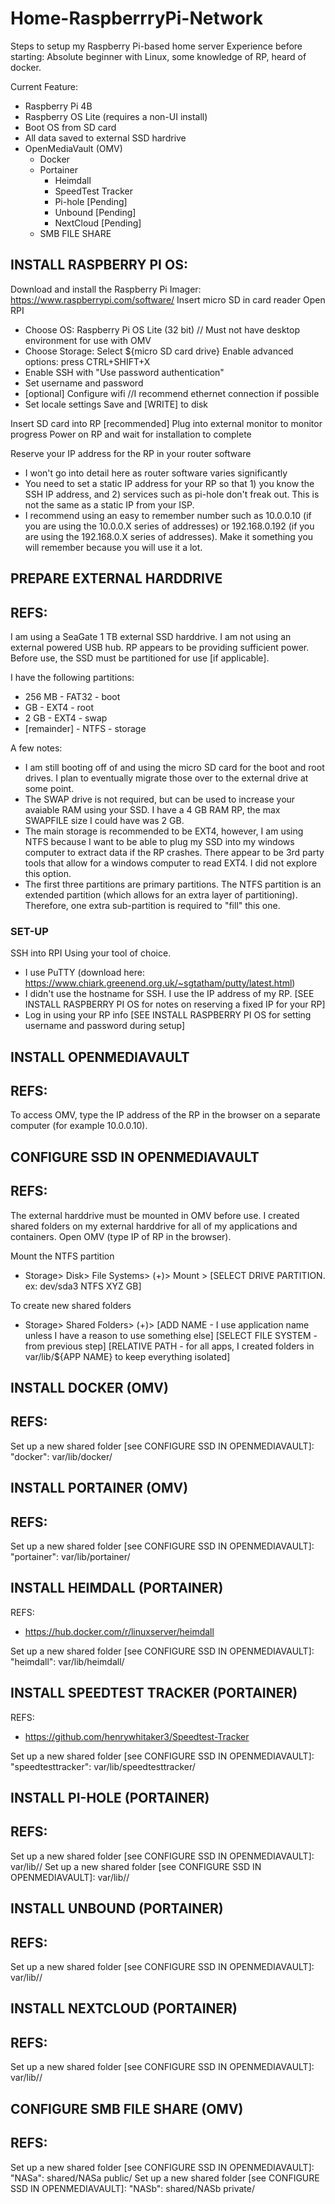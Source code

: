 # Home-RaspberrryPi-Network
Steps to setup my Raspberry Pi-based home server
Experience before starting: Absolute beginner with Linux, some knowledge of RP, heard of docker.

Current Feature:
- Raspberry Pi 4B
- Raspberry OS Lite (requires a non-UI install)
- Boot OS from SD card
- All data saved to external SSD hardrive
- OpenMediaVault (OMV)
  - Docker
  - Portainer
    - Heimdall
    - SpeedTest Tracker
    - Pi-hole [Pending]
    - Unbound [Pending]
    - NextCloud [Pending]
  - SMB FILE SHARE


## INSTALL RASPBERRY PI OS:
Download and install the Raspberry Pi Imager: https://www.raspberrypi.com/software/
Insert micro SD in card reader
Open RPI
- Choose OS: Raspberry Pi OS Lite (32 bit) // Must not have desktop environment for use with OMV
- Choose Storage: Select ${micro SD card drive}
Enable advanced options: press CTRL+SHIFT+X
- Enable SSH with "Use password authentication"
- Set username and password
- [optional] Configure wifi //I recommend ethernet connection if possible
- Set locale settings
Save and [WRITE] to disk

Insert SD card into RP
[recommended] Plug into external monitor to monitor progress
Power on RP and wait for installation to complete

Reserve your IP address for the RP in your router software
- I won't go into detail here as router software varies significantly
- You need to set a static IP address for your RP so that 1) you know the SSH IP address, and 2) services such as pi-hole don't freak out. This is not the same as a static IP from your ISP. 
- I recommend using an easy to remember number such as 10.0.0.10 (if you are using the 10.0.0.X series of addresses) or 192.168.0.192 (if you are using the 192.168.0.X series of addresses). Make it something you will remember because you will use it a lot.

## PREPARE EXTERNAL HARDDRIVE
REFS:
-

I am using a SeaGate 1 TB external SSD harddrive. I am not using an external powered USB hub. RP appears to be providing sufficient power.
Before use, the SSD must be partitioned for use [if applicable].

I have the following partitions:
- 256 MB - FAT32 - boot
-  GB - EXT4 - root
- 2 GB - EXT4 - swap
- [remainder] - NTFS - storage

A few notes:
- I am still booting off of and using the micro SD card for the boot and root drives. I plan to eventually migrate those over to the external drive at some point.
- The SWAP drive is not required, but can be used to increase your avaiable RAM using your SSD. I have a 4 GB RAM RP, the max SWAPFILE size I could have was 2 GB.
- The main storage is recommended to be EXT4, however, I am using NTFS because I want to be able to plug my SSD into my windows computer to extract data if the RP crashes. There appear to be 3rd party tools that allow for a windows computer to read EXT4. I did not explore this option.
- The first three partitions are primary partitions. The NTFS partition is an extended partition (which allows for an extra layer of partitioning). Therefore, one extra sub-partition is required to "fill" this one.

### SET-UP
SSH into RPI Using your tool of choice. 
- I use PuTTY (download here: https://www.chiark.greenend.org.uk/~sgtatham/putty/latest.html)
- I didn't use the hostname for SSH. I use the IP address of my RP. [SEE INSTALL RASPBERRY PI OS for notes on reserving a fixed IP for your RP]
- Log in using your RP info [SEE INSTALL RASPBERRY PI OS for setting username and password during setup]

## INSTALL OPENMEDIAVAULT
REFS:
-

To access OMV, type the IP address of the RP in the browser on a separate computer (for example 10.0.0.10).

## CONFIGURE SSD IN OPENMEDIAVAULT
REFS:
-

The external harddrive must be mounted in OMV before use. I created shared folders on my external harddrive for all of my applications and containers. 
Open OMV (type IP of RP in the browser).

Mount the NTFS partition
- Storage> Disk> File Systems> (+)> Mount > [SELECT DRIVE PARTITION. ex: dev/sda3 NTFS XYZ GB]

To create new shared folders
- Storage> Shared Folders> (+)> [ADD NAME - I use application name unless I have a reason to use something else]
                                [SELECT FILE SYSTEM - from previous step]
                                [RELATIVE PATH - for all apps, I created folders in var/lib/${APP NAME} to keep everything isolated]

## INSTALL DOCKER (OMV)
REFS:
-

Set up a new shared folder [see CONFIGURE SSD IN OPENMEDIAVAULT]: "docker": var/lib/docker/

## INSTALL PORTAINER (OMV)
REFS:
-

Set up a new shared folder [see CONFIGURE SSD IN OPENMEDIAVAULT]: "portainer": var/lib/portainer/

## INSTALL HEIMDALL (PORTAINER)
REFS:
- https://hub.docker.com/r/linuxserver/heimdall


Set up a new shared folder [see CONFIGURE SSD IN OPENMEDIAVAULT]: "heimdall": var/lib/heimdall/

## INSTALL SPEEDTEST TRACKER (PORTAINER)
REFS:
- https://github.com/henrywhitaker3/Speedtest-Tracker


Set up a new shared folder [see CONFIGURE SSD IN OPENMEDIAVAULT]: "speedtesttracker": var/lib/speedtesttracker/

## INSTALL PI-HOLE (PORTAINER)
REFS:
-

Set up a new shared folder [see CONFIGURE SSD IN OPENMEDIAVAULT]: var/lib//
Set up a new shared folder [see CONFIGURE SSD IN OPENMEDIAVAULT]: var/lib//

## INSTALL UNBOUND (PORTAINER)
REFS:
-

Set up a new shared folder [see CONFIGURE SSD IN OPENMEDIAVAULT]: var/lib//

## INSTALL NEXTCLOUD (PORTAINER)
REFS:
-

Set up a new shared folder [see CONFIGURE SSD IN OPENMEDIAVAULT]: var/lib//

## CONFIGURE SMB FILE SHARE (OMV)
REFS:
-

Set up a new shared folder [see CONFIGURE SSD IN OPENMEDIAVAULT]: "NASa": shared/NASa public/
Set up a new shared folder [see CONFIGURE SSD IN OPENMEDIAVAULT]: "NASb": shared/NASb private/

